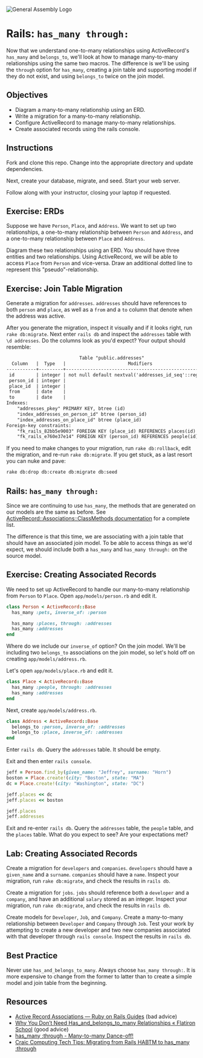 ![General Assembly Logo](http://i.imgur.com/ke8USTq.png)

Rails: `has_many through:`
==========================

Now that we understand one-to-many relationships using ActiveRecord's `has_many` and `belongs_to`, we'll look at how to manage many-to-many relationships using the same two macros. The difference is we'll be using the `through` option for `has_many`, creating a join table and supporting model if they do not exist, and using `belongs_to` twice on the join model.

Objectives
----------

* Diagram a many-to-many relationship using an ERD.
* Write a migration for a many-to-many relationship.
* Configure ActiveRecord to manage many-to-many relationships.
* Create associated records using the rails console.

Instructions
------------

Fork and clone this repo. Change into the appropriate directory and update dependencies.

Next, create your database, migrate, and seed. Start your web server.

Follow along with your instructor, closing your laptop if requested.

Exercise: ERDs
--------------

Suppose we have `Person`, `Place`, and `Address`. We want to set up two relationships, a one-to-many relationship between `Person` and `Address`, and a one-to-many relationship between `Place` and `Address`.

Diagram these two relationships using an ERD. You should have three entities and two relationships. Using ActiveRecord, we will be able to access `Place` from `Person` and vice-versa. Draw an additional dotted line to represent this "pseudo"-relationship.

Exercise: Join Table Migration
------------------------------

Generate a migration for `addresses`. `addresses` should have references to both `person` and `place`, as well as a `from` and a `to` column that denote when the address was active.

After you generate the migration, inspect it visually and if it looks right, run `rake db:migrate`. Next enter `rails db` and inspect the `addresses` table with `\d addresses`. Do the columns look as you'd expect? Your output should resemble:

```txt
                           Table "public.addresses"
  Column   |  Type   |                       Modifiers
-----------+---------+--------------------------------------------------------
 id        | integer | not null default nextval('addresses_id_seq'::regclass)
 person_id | integer |
 place_id  | integer |
 from      | date    |
 to        | date    |
Indexes:
    "addresses_pkey" PRIMARY KEY, btree (id)
    "index_addresses_on_person_id" btree (person_id)
    "index_addresses_on_place_id" btree (place_id)
Foreign-key constraints:
    "fk_rails_82bb5e9003" FOREIGN KEY (place_id) REFERENCES places(id)
    "fk_rails_e760e37e14" FOREIGN KEY (person_id) REFERENCES people(id)
```

If you need to make changes to your migration, run `rake db:rollback`, edit the migration, and re-run `rake db:migrate`. If you get stuck, as a last resort you can nuke and pave:

```txt
rake db:drop db:create db:migrate db:seed
```

Rails: `has_many through:`
--------------------------

Since we are continuing to use `has_many`, the methods that are generated on our models are the same as before. See [ActiveRecord::Associations::ClassMethods documentation](http://api.rubyonrails.org/classes/ActiveRecord/Associations/ClassMethods.html#method-i-has_many) for a complete list.

The difference is that this time, we are associating with a join table that should have an associated join model. To be able to access things as we'd expect, we should include both a `has_many` and `has_many through:` on the source model.

Exercise: Creating Associated Records
-------------------------------------

We need to set up ActiveRecord to handle our many-to-many relationship from `Person` to `Place`. Open `app/models/person.rb` and edit it.

```ruby
class Person < ActiveRecord::Base
  has_many :pets, inverse_of: :person

  has_many :places, through: :addresses
  has_many :addresses
end
```

Where do we include our `inverse_of` option? On the join model. We'll be including two `belongs_to` associations on the join model, so let's hold off on creating `app/models/address.rb`.

Let's open `app/models/place.rb` and edit it.

```ruby
class Place < ActiveRecord::Base
  has_many :people, through: :addresses
  has_many :addresses
end
```

Next, create `app/models/address.rb`.

```ruby
class Address < ActiveRecord::Base
  belongs_to :person, inverse_of: :addresses
  belongs_to :place, inverse_of: :addresses
end
```

Enter `rails db`. Query the `addresses` table. It should be empty.

Exit and then enter `rails console`.

```ruby
jeff = Person.find_by(given_name: "Jeffrey", surname: "Horn")
boston = Place.create!(city: "Boston", state: "MA")
dc = Place.create!(city: "Washington", state: "DC")

jeff.places << dc
jeff.places << boston

jeff.places
jeff.addresses
```

Exit and re-enter `rails db`. Query the `addresses` table, the `people` table, and the `places` table. What do you expect to see? Are your expectations met?

Lab: Creating Associated Records
--------------------------------

Create a migration for `developers` and `companies`. `developers` should have a `given_name` and a `surname`. `companies` should have a `name`. Inspect your migration, run `rake db:migrate`, and check the results in `rails db`.

Create a migration for `jobs`. `jobs` should reference both a `developer` and a `company`, and have an additional `salary` stored as an integer. Inspect your migration, run `rake db:migrate`, and check the results in `rails db`.

Create models for `Developer`, `Job`, and `Company`. Create a many-to-many relationship between `Developer` and `Company` through `Job`. Test your work by attempting to create a new developer and two new companies associated with that developer through `rails console`. Inspect the results in `rails db`.

Best Practice
-------------

Never use `has_and_belongs_to_many`. Always choose `has_many through:`. It is more expensive to change from the former to latter than to create a simple model and join table from the beginning.

Resources
---------

* [Active Record Associations — Ruby on Rails Guides](http://guides.rubyonrails.org/association_basics.html#choosing-between-has-many-through-and-has-and-belongs-to-many) (bad advice)
* [Why You Don’t Need Has_and_belongs_to_many Relationships « Flatiron School](http://blog.flatironschool.com/why-you-dont-need-has-and-belongs-to-many/) (good advice)
* [has_many :through - Many-to-many Dance-off!](http://blog.hasmanythrough.com/2006/4/20/many-to-many-dance-off)
* [Craic Computing Tech Tips: Migrating from Rails HABTM to has_many :through](http://craiccomputing.blogspot.com/2013/06/migrating-from-rails-habtm-to-hasmany.html)
